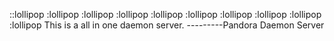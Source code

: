 ::lollipop :lollipop :lollipop :lollipop :lollipop :lollipop :lollipop :lollipop :lollipop :lollipop 
This is a all in one daemon server.
							---------Pandora Daemon Server